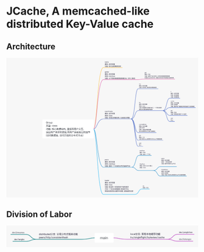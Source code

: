 # JCache, A memcached-like distributed Key-Value cache


## Architecture 
![img.png](img.png)

## Division of Labor
![img_1.png](img_1.png)